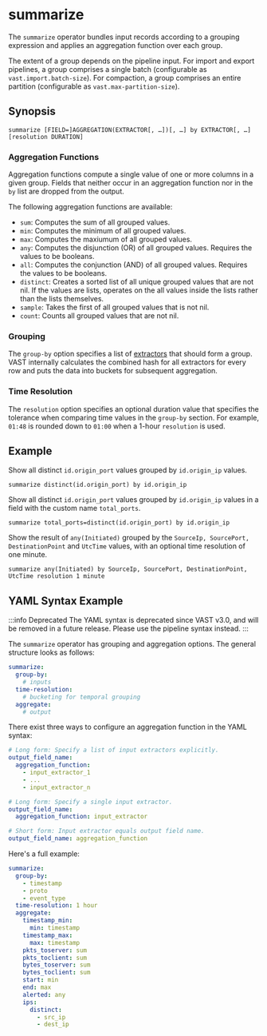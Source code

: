 # summarize

The `summarize` operator bundles input records according to a grouping
expression and applies an aggregation function over each group.

The extent of a group depends on the pipeline input. For import and export
pipelines, a group comprises a single batch (configurable as
`vast.import.batch-size`). For compaction, a group comprises an entire partition
(configurable as `vast.max-partition-size`).

## Synopsis

```
summarize [FIELD=]AGGREGATION(EXTRACTOR[, …])[, …] by EXTRACTOR[, …] [resolution DURATION]
```

### Aggregation Functions

Aggregation functions compute a single value of one or more columns in a given
group. Fields that neither occur in an aggregation function nor in the `by` list
are dropped from the output.

The following aggregation functions are available:
- `sum`: Computes the sum of all grouped values.
- `min`: Computes the minimum of all grouped values.
- `max`: Computes the maxiumum of all grouped values.
- `any`: Computes the disjunction (OR) of all grouped values. Requires the
  values to be booleans.
- `all`: Computes the conjunction (AND) of all grouped values. Requires the
  values to be booleans.
- `distinct`: Creates a sorted list of all unique grouped values that are not
  nil. If the values are lists, operates on the all values inside the lists
  rather than the lists themselves.
- `sample`: Takes the first of all grouped values that is not nil.
- `count`: Counts all grouped values that are not nil.

### Grouping

The `group-by` option specifies a list of
[extractors](../expressions.md#extractors) that should form a group. VAST
internally calculates the combined hash for all extractors for every row and
puts the data into buckets for subsequent aggregation.

### Time Resolution

The `resolution` option specifies an optional duration value that specifies the
tolerance when comparing time values in the `group-by` section. For example,
`01:48` is rounded down to `01:00` when a 1-hour `resolution` is used.

## Example

Show all distinct `id.origin_port` values grouped by `id.origin_ip` values.

```
summarize distinct(id.origin_port) by id.origin_ip
```

Show all distinct `id.origin_port` values grouped by `id.origin_ip` values in
a field with the custom name `total_ports`.

```
summarize total_ports=distinct(id.origin_port) by id.origin_ip
```

Show the result of `any(Initiated)` grouped by the `SourceIp, SourcePort,
DestinationPoint` and `UtcTime` values, with an optional time resolution of one
minute.

```
summarize any(Initiated) by SourceIp, SourcePort, DestinationPoint, UtcTime resolution 1 minute
```

## YAML Syntax Example

:::info Deprecated
The YAML syntax is deprecated since VAST v3.0, and will be removed in a future
release. Please use the pipeline syntax instead.
:::

The `summarize` operator has grouping and aggregation options. The general
structure looks as follows:

```yaml
summarize:
  group-by:
    # inputs
  time-resolution:
    # bucketing for temporal grouping
  aggregate:
    # output 
```

There exist three ways to configure an aggregation function in the YAML syntax:

```yaml
# Long form: Specify a list of input extractors explicitly.
output_field_name:
  aggregation_function:
    - input_extractor_1
    - ...
    - input_extractor_n

# Long form: Specify a single input extractor.
output_field_name:
  aggregation_function: input_extractor

# Short form: Input extractor equals output field name.
output_field_name: aggregation_function
```

Here's a full example:

```yaml
summarize:
  group-by:
    - timestamp
    - proto
    - event_type
  time-resolution: 1 hour
  aggregate:
    timestamp_min:
      min: timestamp
    timestamp_max:
      max: timestamp
    pkts_toserver: sum
    pkts_toclient: sum
    bytes_toserver: sum
    bytes_toclient: sum
    start: min
    end: max
    alerted: any
    ips:
      distinct:
        - src_ip
        - dest_ip
```
